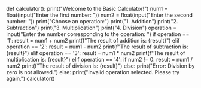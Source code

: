 def calculator():
    print("Welcome to the Basic Calculator!")
    num1 = float(input("Enter the first number: "))
    num2 = float(input("Enter the second number: "))
    print("Choose an operation:")
    print("1. Addition")
    print("2. Subtraction")
    print("3. Multiplication")
    print("4. Division")
    operation = input("Enter the number corresponding to the operation: ")
    if operation == '1':
        result = num1 + num2
        print(f"The result of addition is: {result}")
    elif operation == '2':
        result = num1 - num2
        print(f"The result of subtraction is: {result}")
    elif operation == '3':
        result = num1 * num2
        print(f"The result of multiplication is: {result}")
    elif operation == '4':
        if num2 != 0:
            result = num1 / num2
            print(f"The result of division is: {result}")
        else:
            print("Error: Division by zero is not allowed.")
    else:
        print("Invalid operation selected. Please try again.")
calculator()
